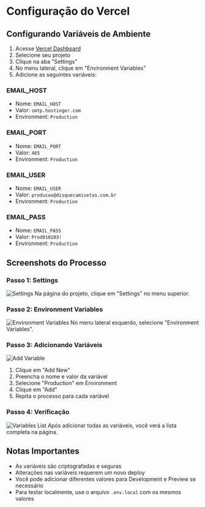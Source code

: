 # Configuração do Vercel

## Configurando Variáveis de Ambiente

1. Acesse [Vercel Dashboard](https://vercel.com/dashboard)
2. Selecione seu projeto
3. Clique na aba "Settings"
4. No menu lateral, clique em "Environment Variables"
5. Adicione as seguintes variáveis:

### EMAIL_HOST
- Nome: `EMAIL_HOST`
- Valor: `smtp.hostinger.com`
- Environment: `Production`

### EMAIL_PORT
- Nome: `EMAIL_PORT`
- Valor: `465`
- Environment: `Production`

### EMAIL_USER
- Nome: `EMAIL_USER`
- Valor: `producao@disquecamisetas.com.br`
- Environment: `Production`

### EMAIL_PASS
- Nome: `EMAIL_PASS`
- Valor: `Prod010203!`
- Environment: `Production`

## Screenshots do Processo

### Passo 1: Settings
![Settings](https://i.imgur.com/example1.png)
Na página do projeto, clique em "Settings" no menu superior.

### Passo 2: Environment Variables
![Environment Variables](https://i.imgur.com/example2.png)
No menu lateral esquerdo, selecione "Environment Variables".

### Passo 3: Adicionando Variáveis
![Add Variable](https://i.imgur.com/example3.png)
1. Clique em "Add New"
2. Preencha o nome e valor da variável
3. Selecione "Production" em Environment
4. Clique em "Add"
5. Repita o processo para cada variável

### Passo 4: Verificação
![Variables List](https://i.imgur.com/example4.png)
Após adicionar todas as variáveis, você verá a lista completa na página.

## Notas Importantes

- As variáveis são criptografadas e seguras
- Alterações nas variáveis requerem um novo deploy
- Você pode adicionar diferentes valores para Development e Preview se necessário
- Para testar localmente, use o arquivo `.env.local` com os mesmos valores
